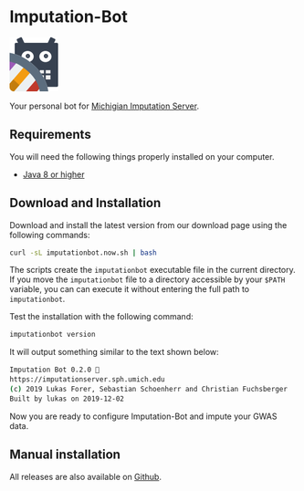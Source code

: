 # Imputation-Bot

![Image1](assets/logo.png)

Your personal bot for [Michigian Imputation Server](https://imputationserver.sph.umich.edu).



## Requirements


You will need the following things properly installed on your computer.

* [Java 8 or higher](http://www.oracle.com/technetwork/java/javase/downloads/jdk8-downloads-2133151.html)


## Download and Installation

Download and install the latest version from our download page using the following commands:

```sh
curl -sL imputationbot.now.sh | bash
```

The scripts create the `imputationbot` executable file in the current directory. If you move the `imputationbot` file to a directory accessible by your `$PATH` variable, you can can execute it without entering the full path to `imputationbot`.


Test the installation with the following command:

```sh
imputationbot version
```

It will output something similar to the text shown below:


```sh
Imputation Bot 0.2.0 🤖
https://imputationserver.sph.umich.edu
(c) 2019 Lukas Forer, Sebastian Schoenherr and Christian Fuchsberger
Built by lukas on 2019-12-02
```

Now you are ready to configure Imputation-Bot and impute your GWAS data.


## Manual installation

All releases are also available on [Github](https://github.com/lukfor/imputationbot/releases).
